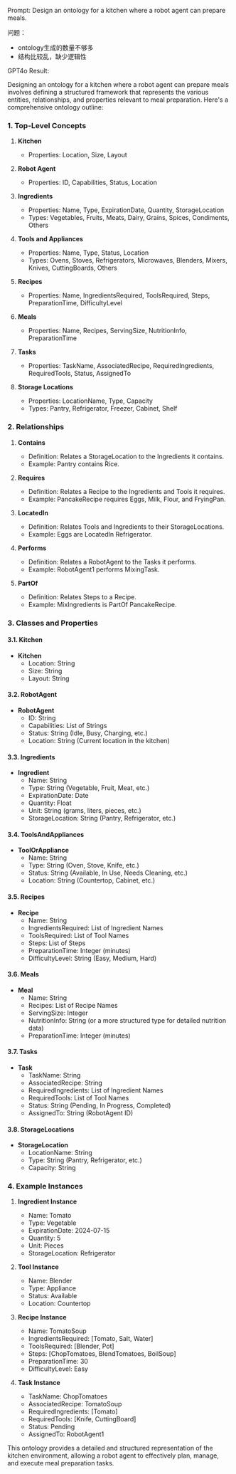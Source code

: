 
Prompt:
Design an ontology for a kitchen where a robot agent can prepare meals.

问题：
- ontology生成的数量不够多
- 结构比较乱，缺少逻辑性

GPT4o Result:

Designing an ontology for a kitchen where a robot agent can prepare meals involves defining a structured framework that represents the various entities, relationships, and properties relevant to meal preparation. Here's a comprehensive ontology outline:

### 1. **Top-Level Concepts**

1. **Kitchen**
   - Properties: Location, Size, Layout

2. **Robot Agent**
   - Properties: ID, Capabilities, Status, Location

3. **Ingredients**
   - Properties: Name, Type, ExpirationDate, Quantity, StorageLocation
   - Types: Vegetables, Fruits, Meats, Dairy, Grains, Spices, Condiments, Others

4. **Tools and Appliances**
   - Properties: Name, Type, Status, Location
   - Types: Ovens, Stoves, Refrigerators, Microwaves, Blenders, Mixers, Knives, CuttingBoards, Others

5. **Recipes**
   - Properties: Name, IngredientsRequired, ToolsRequired, Steps, PreparationTime, DifficultyLevel

6. **Meals**
   - Properties: Name, Recipes, ServingSize, NutritionInfo, PreparationTime

7. **Tasks**
   - Properties: TaskName, AssociatedRecipe, RequiredIngredients, RequiredTools, Status, AssignedTo

8. **Storage Locations**
   - Properties: LocationName, Type, Capacity
   - Types: Pantry, Refrigerator, Freezer, Cabinet, Shelf

### 2. **Relationships**

1. **Contains**
   - Definition: Relates a StorageLocation to the Ingredients it contains.
   - Example: Pantry contains Rice.

2. **Requires**
   - Definition: Relates a Recipe to the Ingredients and Tools it requires.
   - Example: PancakeRecipe requires Eggs, Milk, Flour, and FryingPan.

3. **LocatedIn**
   - Definition: Relates Tools and Ingredients to their StorageLocations.
   - Example: Eggs are LocatedIn Refrigerator.

4. **Performs**
   - Definition: Relates a RobotAgent to the Tasks it performs.
   - Example: RobotAgent1 performs MixingTask.

5. **PartOf**
   - Definition: Relates Steps to a Recipe.
   - Example: MixIngredients is PartOf PancakeRecipe.

### 3. **Classes and Properties**

#### 3.1. Kitchen
- **Kitchen**
  - Location: String
  - Size: String
  - Layout: String

#### 3.2. RobotAgent
- **RobotAgent**
  - ID: String
  - Capabilities: List of Strings
  - Status: String (Idle, Busy, Charging, etc.)
  - Location: String (Current location in the kitchen)

#### 3.3. Ingredients
- **Ingredient**
  - Name: String
  - Type: String (Vegetable, Fruit, Meat, etc.)
  - ExpirationDate: Date
  - Quantity: Float
  - Unit: String (grams, liters, pieces, etc.)
  - StorageLocation: String (Pantry, Refrigerator, etc.)

#### 3.4. ToolsAndAppliances
- **ToolOrAppliance**
  - Name: String
  - Type: String (Oven, Stove, Knife, etc.)
  - Status: String (Available, In Use, Needs Cleaning, etc.)
  - Location: String (Countertop, Cabinet, etc.)

#### 3.5. Recipes
- **Recipe**
  - Name: String
  - IngredientsRequired: List of Ingredient Names
  - ToolsRequired: List of Tool Names
  - Steps: List of Steps
  - PreparationTime: Integer (minutes)
  - DifficultyLevel: String (Easy, Medium, Hard)

#### 3.6. Meals
- **Meal**
  - Name: String
  - Recipes: List of Recipe Names
  - ServingSize: Integer
  - NutritionInfo: String (or a more structured type for detailed nutrition data)
  - PreparationTime: Integer (minutes)

#### 3.7. Tasks
- **Task**
  - TaskName: String
  - AssociatedRecipe: String
  - RequiredIngredients: List of Ingredient Names
  - RequiredTools: List of Tool Names
  - Status: String (Pending, In Progress, Completed)
  - AssignedTo: String (RobotAgent ID)

#### 3.8. StorageLocations
- **StorageLocation**
  - LocationName: String
  - Type: String (Pantry, Refrigerator, etc.)
  - Capacity: String

### 4. **Example Instances**

1. **Ingredient Instance**
   - Name: Tomato
   - Type: Vegetable
   - ExpirationDate: 2024-07-15
   - Quantity: 5
   - Unit: Pieces
   - StorageLocation: Refrigerator

2. **Tool Instance**
   - Name: Blender
   - Type: Appliance
   - Status: Available
   - Location: Countertop

3. **Recipe Instance**
   - Name: TomatoSoup
   - IngredientsRequired: [Tomato, Salt, Water]
   - ToolsRequired: [Blender, Pot]
   - Steps: [ChopTomatoes, BlendTomatoes, BoilSoup]
   - PreparationTime: 30
   - DifficultyLevel: Easy

4. **Task Instance**
   - TaskName: ChopTomatoes
   - AssociatedRecipe: TomatoSoup
   - RequiredIngredients: [Tomato]
   - RequiredTools: [Knife, CuttingBoard]
   - Status: Pending
   - AssignedTo: RobotAgent1

This ontology provides a detailed and structured representation of the kitchen environment, allowing a robot agent to effectively plan, manage, and execute meal preparation tasks.
